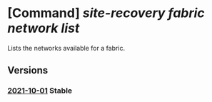 # [Command] _site-recovery fabric network list_

Lists the networks available for a fabric.

## Versions

### [2021-10-01](/Resources/mgmt-plane/L3N1YnNjcmlwdGlvbnMve30vcmVzb3VyY2Vncm91cHMve30vcHJvdmlkZXJzL21pY3Jvc29mdC5yZWNvdmVyeXNlcnZpY2VzL3ZhdWx0cy97fS9yZXBsaWNhdGlvbmZhYnJpY3Mve30vcmVwbGljYXRpb25uZXR3b3Jrcw==/2021-10-01.xml) **Stable**

<!-- mgmt-plane /subscriptions/{}/resourcegroups/{}/providers/microsoft.recoveryservices/vaults/{}/replicationfabrics/{}/replicationnetworks 2021-10-01 -->
